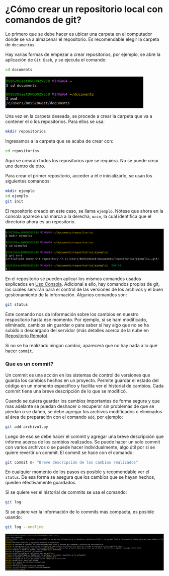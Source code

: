 # ¿Cómo crear un repositorio local con comandos de git?

Lo primero que se debe hacer es ubicar una carpeta en el computador donde se va a almacenar el repositorio. Es recomendable elegir la carpeta de `documentos`.

Hay varias formas de empezar a crear repositorios, por ejemplo, se abre la aplicación de `Git Bash`, y se ejecuta el comando:

```bash
cd documents
```
![Ubicarse en la carpeta de Documentos](/images/cd_documents.png)

Una vez en la carpeta deseada, se procede a crear la carpeta que va a contener el o los repositorios. Para ellos se usa:

```bash
mkdir repositorios
```

Ingresamos a la carpeta que se acaba de crear con:

```bash
cd repositorios
```

Aquí se crearán todos los repositorios que se requiera. No se puede crear uno dentro de otro.

Para crear el primer repositorio, acceder a él e inicializarlo, se usan los siguientes comandos:

```bash
mkdir ejemplo
cd ejemplo
git init
```
El repositorio creado en este caso, se llama `ejemplo`. Nótese que ahora en la consola aparece una marca a la derecha, `main`, la cual identifica que el directorio ahora es un repositorio.

![Ejemplo de como se ve Main](/images/init3.png)

En el repositorio se pueden aplicar los mismos comandos usados explicados en [Uso Consola](docs/uso_consola.md). Adicional a ello, hay comandos propios de git, los cuales servirán para el control de las versiones de los archivos y el buen gestionamiento de la información. Algunos comandos son: 

```bash
git status
```

Este comando nos da información sobre los cambios en nuestro respositorio hasta ese momento. Por ejemplo, si se ham modificado, eliminado, cambios sin guardar o para saber si hay algo que no se ha subido o descargado del servidor (más detalles acerca de la nube en [Repositorio Remoto](docs/repositorio_remoto.md)).

Si no se ha realizado ningún cambio, aparecerá que no hay nada a lo qué hacer `commit`.

### Que es un commit?
Un commit es una acción en los sistemas de control de versiones que guarda los cambios hechos en un proyecto. Permite guardar el estado del código en un momento específico y facilita ver el historial de cambios. Cada commit tiene una breve descripción de lo que se modificó.

Cuando se quiera guardar los cambios importantes de forma segura y que mas adelante se puedan deshacer o recuperar sin problemas de que se pierdan o se dañen, se debe agregar los archivos modificados o eliminados al área de preparación con el comando `add`, por ejemplo:

```bash
git add archivo1.py
```
Luego de eso se debe hacer el commit y agregar una breve descripción que informe acerca de los cambios realizados. Se puede hacer un solo commit con varios archivos o se puede hacer individualmente, algo útil por si se quiere revertir un commit. El commit se hace con el comando: 

```bash
git commit m- "Breve descripción de los cambios realizados"
```
En cualquier momento de los pasos es posible y recomendable ver el `status`. De esa forma se asegura que los cambios que se hayan hechos, queden efectivamente guardados.

Si se quiere ver el historial de commits se usa el comando:


```bash
git log
```

Si se quiere ver la información de lo commits más compacta, es posible usando:

```bash
git log --oneline
```
![Commit_oneline](/images/commit_oneline.png)

